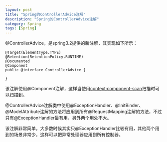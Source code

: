 ```yaml
---
layout: post
title: "Spring的ControllerAdvice注解"
description: "Spring的ControllerAdvice注解"
category: Spring
tags: [Spring]
---
```


@ControllerAdvice，是spring3.2提供的新注解，其实现如下所示：

    @Target(ElementType.TYPE)  
    @Retention(RetentionPolicy.RUNTIME)  
    @Documented  
    @Component  
    public @interface ControllerAdvice {  

    }  
 
该注解使用@Component注解，这样当使用<context:component-scan>扫描时可以扫描到。

@ControllerAdvice注解类中使用@ExceptionHandler、@InitBinder、@ModelAttribute注解的方法将应用到所有@RequestMapping注解的方法，不过只有@ExceptionHandler最有用，另外两个用处不大。
 
该注解非常简单，大多数时候其实只@ExceptionHandler比较有用，其他两个用到的场景非常少，这样可以把异常处理器应用到所有控制器。
